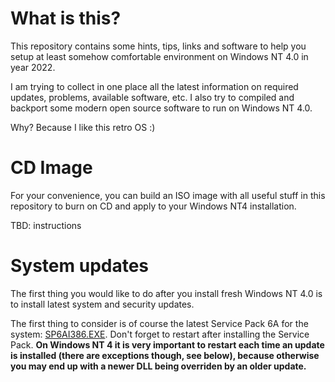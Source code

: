 
What is this?
=============

This repository contains some hints, tips, links and software to
help you setup at least somehow comfortable environment on
Windows NT 4.0 in year 2022.

I am trying to collect in one place all the latest information on
required updates, problems, available software, etc. I also try to
compiled and backport some modern open source software to run on
Windows NT 4.0.

Why? Because I like this retro OS :)

CD Image
========

For your convenience, you can build an ISO image with all useful
stuff in this repository to burn on CD and apply to your Windows NT4
installation.

TBD: instructions

System updates
==============

The first thing you would like to do after you install fresh Windows NT 4.0
is to install latest system and security updates.

The first thing to consider is of course the latest Service Pack 6A for
the system: [SP6AI386.EXE](CD/SOFTWARE/UPDATES/SP6AI386.EXE). Don't forget to
restart after installing the Service Pack. **On Windows NT 4 it is very important to
restart each time an update is installed (there are exceptions though, see below),
because otherwise you may end up with a newer DLL being overriden by an older update.**
